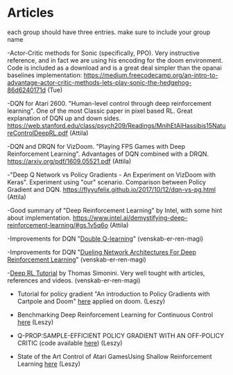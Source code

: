 # Articles
each group should have three entries. make sure to include your group name

  -Actor-Critic methods for Sonic (specifically, PPO). Very instructive reference, and in fact we are using his encoding for the doom environment. Code is included as a download and is a great deal simpler than the opanai baselines implementation: https://medium.freecodecamp.org/an-intro-to-advantage-actor-critic-methods-lets-play-sonic-the-hedgehog-86d6240171d (Tue)
  
  -DQN for Atari 2600. "Human-level control through deep reinforcement learning". One of the most Classic paper in pixel based RL. Great explanation of DQN up and down sides. https://web.stanford.edu/class/psych209/Readings/MnihEtAlHassibis15NatureControlDeepRL.pdf (Attila)
  
  -DQN and DRQN for VizDoom. "Playing FPS Games with Deep Reinforcement Learning". Advantages of DQN combined with a DRQN.  https://arxiv.org/pdf/1609.05521.pdf (Attila)
  
  -"Deep Q Network vs Policy Gradients - An Experiment on VizDoom with Keras". Experiment using "our" scenario. Comparison between Policy Gradient and DQN. https://flyyufelix.github.io/2017/10/12/dqn-vs-pg.html (Attila)
  
  -Good summary of "Deep Reinforcement Learning" by Intel, with some hint about implementation. https://www.intel.ai/demystifying-deep-reinforcement-learning/#gs.1v5q6o (Attila)
  
  -Improvements for DQN "[Double Q-learning](https://papers.nips.cc/paper/3964-double-q-learning)" (venskab-er-ren-magi)
  
  -Improvements for DQN "[Dueling Network Architectures For Deep Reinforcement Learning](https://arxiv.org/pdf/1511.06581.pdf)" (venskab-er-ren-magi)
  
  -[Deep RL Tutorial](https://simoninithomas.github.io/Deep_reinforcement_learning_Course/) by Thomas Simonini. Very well tought with articles, references and videos. (venskab-er-ren-magi)

  - Tutorial for policy gradient "An introduction to Policy Gradients with Cartpole and Doom" [here](https://medium.freecodecamp.org/an-introduction-to-policy-gradients-with-cartpole-and-doom-495b5ef2207f?fbclid=IwAR3wzmtKkvSqSVRUuerrnu1eUYeOeK5ntjVerayTY0WLgASPgoshsnpnBvE) applied on doom. (Leszy)

  - Benchmarking Deep Reinforcement Learning for Continuous Control [here](https://arxiv.org/pdf/1604.06778.pdf) (Leszy)


  - Q-PROP:SAMPLE-EFFICIENT POLICY GRADIENT WITH AN OFF-POLICY CRITIC (code available [here](https://arxiv.org/pdf/1611.02247.pdf)) (Leszy)


  - State of the Art Control of Atari GamesUsing Shallow Reinforcement Learning [here](http://www.ifaamas.org/Proceedings/aamas2016/pdfs/p485.pdf) (Leszy)
